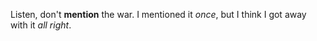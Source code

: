 Listen, don't **mention** the war. I mentioned it *once*, but I think I got away with it _all right_.
